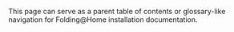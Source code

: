 This page can serve as a parent table of contents or glossary-like navigation for Folding@Home installation documentation.
